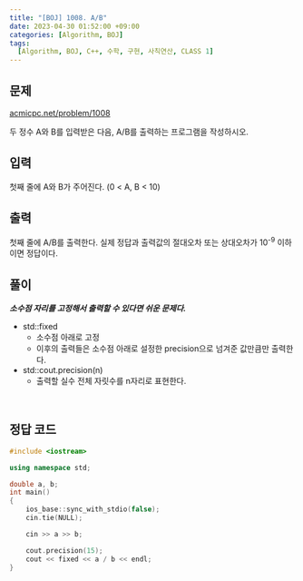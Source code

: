 ```yaml
---
title: "[BOJ] 1008. A/B"
date: 2023-04-30 01:52:00 +09:00
categories: [Algorithm, BOJ]
tags:
  [Algorithm, BOJ, C++, 수학, 구현, 사칙연산, CLASS 1]
---
```

## **문제**
[acmicpc.net/problem/1008](https://www.acmicpc.net/problem/1008)
<br>

두 정수 A와 B를 입력받은 다음, A/B를 출력하는 프로그램을 작성하시오.
<br>

## **입력**
첫째 줄에 A와 B가 주어진다. (0 < A, B < 10)
<br>

## **출력**
첫째 줄에 A/B를 출력한다. 실제 정답과 출력값의 절대오차 또는 상대오차가 10<sup>-9</sup> 이하이면 정답이다.
<br>

## **풀이**
***소수점 자리를 고정해서 출력할 수 있다면 쉬운 문제다.***

- std::fixed
  - 소수점 아래로 고정
  - 이후의 출력들은 소수점 아래로 설정한 precision으로 넘겨준 값만큼만 출력한다.
- std::cout.precision(n)
  - 출력할 실수 전체 자릿수를 n자리로 표현한다.
<br>

## **정답 코드**
```c++
#include <iostream>

using namespace std;

double a, b;
int main()
{
    ios_base::sync_with_stdio(false);
    cin.tie(NULL);

    cin >> a >> b;

    cout.precision(15);
    cout << fixed << a / b << endl;
}
```
